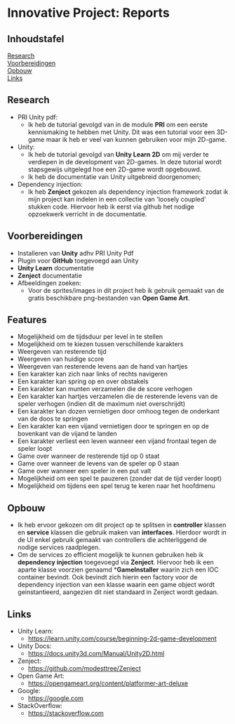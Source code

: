 # Innovative Project: Reports

## **Inhoudstafel**
[Research](#research)  
[Voorbereidingen](#voorbereidingen)  
[Opbouw](#opbouw)  
[Links](#links)

## Research 
- PRI Unity pdf:
  - Ik heb de tutorial gevolgd van in de module **PRI** om een eerste kennismaking te hebben met Unity. Dit was een tutorial voor een 3D-game maar ik heb er veel van kunnen gebruiken voor mijn 2D-game.
- Unity:
  - Ik heb de tutorial gevolgd van **Unity Learn 2D** om mij verder te verdiepen in de development van 2D-games. In deze tutorial wordt stapsgewijs uitgelegd hoe een 2D-game wordt opgebouwd.
  - Ik heb de documentatie van Unity uitgebreid doorgenomen;
- Dependency injection:
  - Ik heb **Zenject** gekozen als dependency injection framework zodat ik mijn project kan indelen in een collectie van 'loosely coupled' stukken code. Hiervoor heb ik eerst via github het nodige opzoekwerk verricht in de documentatie.
## Voorbereidingen 
- Installeren van **Unity** adhv PRI Unity Pdf
- Plugin voor **GitHub** toegevoegd aan Unity 
- **Unity Learn** documentatie
- **Zenject** documentatie
- Afbeeldingen zoeken:
  - Voor de sprites/images in dit project heb ik gebruik gemaakt van de gratis beschikbare png-bestanden van **Open Game Art**.
## Features
- Mogelijkheid om de tijdsduur per level in te stellen
- Mogelijkheid om te kiezen tussen verschillende karakters
- Weergeven van resterende tijd
- Weergeven van huidige score
- Weergeven van resterende levens aan de hand van hartjes
- Een karakter kan zich naar links of rechts navigeren
- Een karakter kan spring op en over obstakels
- Een karakter kan munten verzamelen die de score verhogen
- Een karakter kan hartjes verzamelen die de resterende levens van de speler verhogen (indien dit de maximum niet overschrijdt)
- Een karakter kan dozen vernietigen door omhoog tegen de onderkant van de doos te springen
- Een karakter kan een vijand vernietigen door te springen en op de bovenkant van de vijand te landen
- Een karakter verliest een leven wanneer een vijand frontaal tegen de speler loopt
- Game over wanneer de resterende tijd op 0 staat
- Game over wanneer de levens van de speler op 0 staan
- Game over wanneer een speler in een put valt
- Mogelijkheid om een spel te pauzeren (zonder dat de tijd verder loopt)
- Mogelijkheid om tijdens een spel terug te keren naar het hoofdmenu

## Opbouw
- Ik heb ervoor gekozen om dit project op te splitsen in **controller** klassen en **service** klassen die gebruik maken van **interfaces**. Hierdoor wordt in de UI enkel gebruik gemaakt van controllers die achterliggend de nodige services raadplegen. 
- Om de services zo efficient mogelijk te kunnen gebruiken heb ik **dependency injection** toegevoegd via **Zenject**. Hiervoor heb ik een aparte klasse voorzien genaamd ***GameInstaller** waarin zich een IOC container bevindt. Ook bevindt zich hierin een factory voor de dependency injection van een klasse waarin een game object wordt geinstantieerd, aangezien dit niet standaard in Zenject wordt gedaan.

## Links
- Unity Learn:
  - https://learn.unity.com/course/beginning-2d-game-development
- Unity Docs:
  - https://docs.unity3d.com/Manual/Unity2D.html
- Zenject:
  - https://github.com/modesttree/Zenject
- Open Game Art:
  - https://opengameart.org/content/platformer-art-deluxe
- Google:
  - https://google.com
- StackOverflow:
  - https://stackoverflow.com


 

